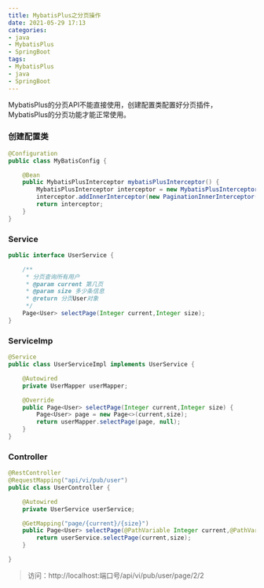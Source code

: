```yaml
---
title: MybatisPlus之分页操作
date: 2021-05-29 17:13
categories:
- java
- MybatisPlus
- SpringBoot
tags:
- MybatisPlus
- java
- SpringBoot
---
```


MybatisPlus的分页API不能直接使用，创建配置类配置好分页插件，MybatisPlus的分页功能才能正常使用。
<!-- more -->

### 创建配置类

```java 
@Configuration
public class MyBatisConfig {

    @Bean
    public MybatisPlusInterceptor mybatisPlusInterceptor() {
        MybatisPlusInterceptor interceptor = new MybatisPlusInterceptor();
        interceptor.addInnerInterceptor(new PaginationInnerInterceptor(DbType.MYSQL));
        return interceptor;
    }
}
```


### Service
```java
public interface UserService {

    /**
     * 分页查询所有用户
     * @param current 第几页
     * @param size 多少条信息
     * @return 分页User对象
     */
    Page<User> selectPage(Integer current,Integer size);
}
```
### ServiceImp
```java
@Service
public class UserServiceImpl implements UserService {

    @Autowired
    private UserMapper userMapper;

    @Override
    public Page<User> selectPage(Integer current,Integer size) {
        Page<User> page = new Page<>(current,size);
        return userMapper.selectPage(page, null);
    }
}
```


### Controller
```java
@RestController
@RequestMapping("api/vi/pub/user")
public class UserController {

    @Autowired
    private UserService userService;

    @GetMapping("page/{current}/{size}")
    public Page<User> selectPage(@PathVariable Integer current,@PathVariable Integer size){
        return userService.selectPage(current,size);
    }

}
```

> 访问：http://localhost:端口号/api/vi/pub/user/page/2/2
